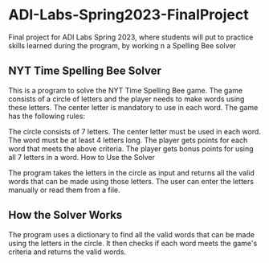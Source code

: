 # ADI-Labs-Spring2023-FinalProject
Final project for ADI Labs Spring 2023, where students will put to practice skills learned during the program, by working n a Spelling Bee solver

## NYT Time Spelling Bee Solver

This is a program to solve the NYT Time Spelling Bee game. The game consists of a circle of letters and the player needs to make words using these letters. The center letter is mandatory to use in each word. The game has the following rules:

The circle consists of 7 letters.
The center letter must be used in each word.
The word must be at least 4 letters long.
The player gets points for each word that meets the above criteria.
The player gets bonus points for using all 7 letters in a word.
How to Use the Solver

The program takes the letters in the circle as input and returns all the valid words that can be made using those letters. The user can enter the letters manually or read them from a file.

## How the Solver Works

The program uses a dictionary to find all the valid words that can be made using the letters in the circle. It then checks if each word meets the game's criteria and returns the valid words.
